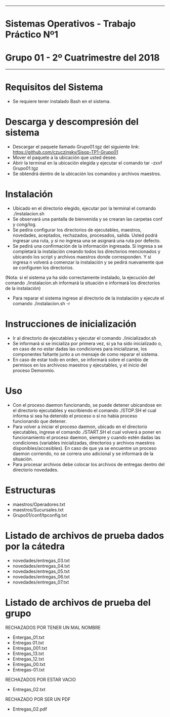 ********************************************
# Sistemas Operativos - Trabajo Práctico Nº1
# Grupo 01 - 2º Cuatrimestre del 2018
********************************************

# Requisitos del Sistema
- Se requiere tener instalado Bash en el sistema.


# Descarga y descompresión del sistema
- Descargar el paquete llamado Grupo01.tgz del siguiente link: https://github.com/czuczinsky/Sisop-TP1-Grupo01
- Mover el paquete a la ubicación que usted desee.
- Abrir la terminal en la ubicación elegida y ejecutar el comando tar -zxvf Grupo01.tgz
- Se obtendrá dentro de la ubicación los comandos y archivos maestros.



# Instalación
- Ubicado en el directorio elegido, ejecutar por la terminal el comando ./instalacion.sh
- Se observará una pantalla de bienvenida y se crearan las carpetas conf y cong/log.
- Se pedira configurar los directorios de ejecutables, maestros, novedades, aceptados, rechazados, procesados, salida. Usted podrá ingresar una ruta, y si no ingresa una se asignará una ruta por defecto.
- Se pedirá una confirmación de la información ingresada. Si ingresa s se completará la instalación creando todos los directorios mencionados y ubicando los script y archivos maestros donde corresponden. Y si ingresa n volverá a comenzar la instalación y se pedirá nuevamente que se configuren los directorios.

(Nota: si el sistema ya ha sido correctamente instalado, la ejecución del comando ./instalacion.sh informará la situación e informará los directorios de la instalación)

- Para reparar el sistema ingrese al directorio de la instalación y ejecute el comando ./instalacion.sh -r



# Instrucciones de inicialización
- Ir al directorio de ejecutables y ejecutar el comando ./inicializador.sh
- Se informará si se inicializa por primera vez, si ya ha sido inicializado o, en caso de no estar dadas las condiciones para inicializarse, los componentes faltante junto a un mensaje de como reparar el sistema.
- En caso de estar todo en orden, se informará sobre el cambio de permisos en los archivoso maestros y ejecutables, y el inicio del proceso Demonmio.

# Uso
- Con el proceso daemon funcionando, se puede detener ubicandose en el directorio ejecutables y escribiendo el comando ./STOP.SH el cual informa si sea ha detenido el proceso o si no había proceso funcionando que detener.
- Para volver a iniciar el proceso daemon, ubicado en el directorio ejecutables, ingrese el comando ./START.SH el cual volverá a poner en funcionamiento el proceso daemon, siempre y cuando estén dadas las condiciones (variables inicializadas, directorios y archivos maestros disponibles/accesibles). En caso de que ya se encuentre un proceso daemon corriendo, no se correra uno adicional y se informará de la situación.
- Para procesar archivos debe colocar los archivos de entregas dentro del directorio novedades.


# Estructuras
- maestros/Operadores.txt
- maestros/Sucursales.txt
- Grupo01/conf/tpconfig.txt

# Listado de archivos de prueba dados por la cátedra
- novedades/entregas_03.txt
- novedades/entregas_04.txt
- novedades/entregas_05.txt
- novedades/entregas_06.txt
- novedades/entregas_07.txt

# Listado de archivos de prueba del grupo
RECHAZADOS POR TENER UN MAL NOMBRE
- Entergas_01.txt
- Entregas 01.txt
- Entregas_001.txt
- Entregas_13.txt
- Entregas_12.txt
- Entregas_00.txt
- Entregas-01.txt

RECHAZADOS POR ESTAR VACIO
- Entregas_02.txt

RECHAZADO POR SER UN PDF
- Entregas_02.pdf
